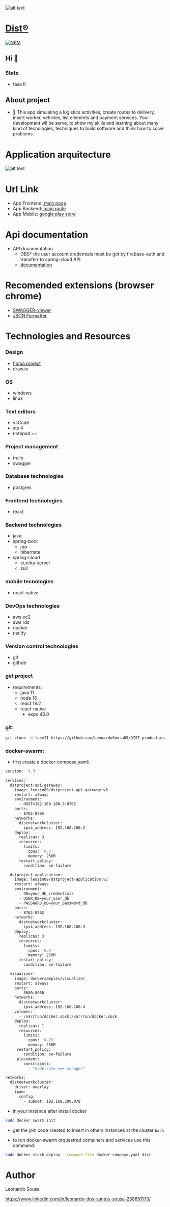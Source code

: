 
![alt text](/assets/DIST.png)
[<h1>Dist&reg;</h1>]()


[![NPM](https://img.shields.io/npm/l/react)](https://github.com/LeonardoSousa89/DIST-project_development/blob/main/LICENSE.LICENSE) 

## Hi 👋
### State
- fase II

## About project
- 🔭 This app simulating a logistics activities, create routes to delivery, insert worker, vehicles,
list elements and payment services.
Your development wll be serve, to show my skills and learning about
many kind of tecnologies, techniques to build software and think how to solve problems.


# Application arquitecture
![alt text](/assets/arquitecture.png)

# Url Link
- App Frontend:[<a href="https://dist-project.netlify.app/signup"> main page</a>]()
- App Backend:[<a href="http://DIST-1812480901.us-east-1.elb.amazonaws.com:8765/dstproject-application/dist/worker/administration"> main route</a>]()
- App Mobile:[<a href="https://play.google.com/store/games?hl=pt_BR&gl=US&pli=1"> google play store</a>]()

# Api documentation

- API documentation
	- OBS* the user account credentials must be got by firebase-auth and transferr to spring-cloud API
	- [<a href="https://app.swaggerhub.com/apis-docs/Leo.Team89/DIST/2.0#/">documentation</a>]()

# Recomended extensions (browser chrome)

- [<a href="https://chrome.google.com/webstore/detail/swagger-viewer/nfmkaonpdmaglhjjlggfhlndofdldfag">SWAGGER-viewer</a>]()
- [<a href="https://chrome.google.com/webstore/detail/json-formatter/bcjindcccaagfpapjjmafapmmgkkhgoa">JSON Formatter</a>]()

# Technologies and Resources

### Design
- [<a href="https://www.figma.com/file/VHlRlB0IctNxuOElcFC0As/DIST-project?node-id=0%3A1">figma project</a>]()
- draw.io

### OS
- windows
- linux

### Text editors
- vsCode
- sts 4
- notepad ++

### Project management
- trello
- swagger

### Database technologies
- postgres

### Frontend technologies
- react

### Backend technologies
- java
- spring-boot
	- jpa
	- hibernate
- spring-cloud
	- eureka-server
	- zull
	
### mobile tecnologies
- react-native

### DevOps technologies
- aws ec2
- aws rds
- docker
- netlify

### Version control technologies
- git
- github

### get project
- requirements: 
  - java 11
  - node 16
  - react 18.2
  - react-native
    - expo 46.0

### git:
```bash
git clone -b faseII https://github.com/LeonardoSousa89/DIST-production.git

```

### docker-swarm:

- first create a docker-compose.yaml:

```bash
version: '3.3'

services:
  dstproject-api-gateway:
    image: leozin89/dstproject-api-gateway:v6
    restart: always
    environment:
      - HOST=192.168.100.3:8762
    ports:
      - 8765:8765
    networks:
      distnetworkcluster:
        ipv4_address: 192.168.100.2
    deploy:
      replicas: 3
      resources:
        limits:
          cpus: '0.3'
          memory: 256M
      restart_policy:
        condition: on-failure

  dstproject-application:
    image: leozin89/dstproject-application:v5
    restart: always
    environment:
      - DB=your_db_credentials
      - USER_DB=your_user_db
      - PASSWORD_DB=your_password_db
    ports:
      - 8762:8762
    networks:
      distnetworkcluster:
        ipv4_address: 192.168.100.3
    deploy:
      replicas: 3
      resources:
        limits:
          cpus: '0.3'
          memory: 256M
      restart_policy:
        condition: on-failure

  visualizer:
    image: dockersamples/visualizer
    restart: always
    ports:
      - 8080:8080
    networks:
      distnetworkcluster:
        ipv4_address: 192.168.100.4
    volumes:
      - /var/run/docker.sock:/var/run/docker.sock
    deploy:
      replicas: 1
      resources:
        limits:
          cpus: '0.25'
          memory: 256M
     restart_policy:
        condition: on-failure
	 placement:
        constraints:
          - "node.role === manager"	

networks:
  distnetworkcluster:
    driver: overlay
    ipam:
      config:
        - subnet: 192.168.100.0/8


```

- in your instance after install docker

```bash
sudo docker swarm init 
```

- get the join code created to insert in others instances at the cluster
```bash ```








- to run docker-swarm orquestred containers and services use this command:
```bash
sudo docker stack deploy --compose-file docker-compose.yaml dist
```

# Author

Leonardo Sousa



https://www.linkedin.com/in/leonardo-dos-santos-sousa-238651173/